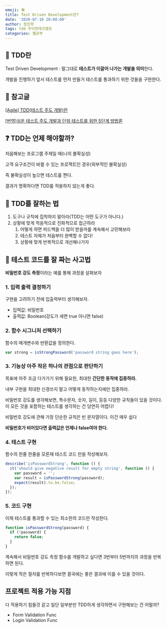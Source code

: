 ```yaml
---
emoji: 🛠
title: Test Driven Development란?
date: '2020-07-10 20:00:00'
author: 정진혁
tags: tdd 우아한테크캠프
categories: 웹공부
---
```


## 🧪 TDD란

Test Driven Development : 말그대로 **테스트가 이끌어 나가는 개발을 의미**한다.

개발을 진행하기 앞서 테스트를 먼저 만들거 테스트를 통과하기 위한 것들을 구현한다.

## 📒 참고글

[[Agile] TDD(테스트 주도 개발)란](https://gmlwjd9405.github.io/2018/06/03/agile-tdd.html)

[[번역]쉬운 테스트 주도 개발과 단위 테스트를 위한 5단계 방법론](https://medium.com/@cmygray/%EB%B2%88%EC%97%AD-%EC%89%AC%EC%9A%B4-%ED%85%8C%EC%8A%A4%ED%8A%B8-%EC%A3%BC%EB%8F%84-%EA%B0%9C%EB%B0%9C%EA%B3%BC-%EB%8B%A8%EC%9C%84-%ED%85%8C%EC%8A%A4%ED%8A%B8%EB%A5%BC-%EC%9C%84%ED%95%9C-5%EB%8B%A8%EA%B3%84-%EB%B0%A9%EB%B2%95%EB%A1%A0-b82fea6c8d90)

## ❓ TDD는 언제 해야할까?

처음해보는 프로그램 주제일 때(나의 불확실성)

고객 요구조건이 바뀔 수 있는 프로젝트인 경우(외부적인 불확실성)

즉 불확실성이 높으면 테스트를 짠다.

결과가 명확하다면 TDD를 적용하지 않는게 좋다.

## 🤩 TDD를 잘하는 법

1. 도구나 규칙에 집착하지 말아라(TDD는 어떤 도구가 아니다.)
2. 상황에 맞게 적응적으로 진화적으로 접근하라
   1. 어떻게 하면 피드백을 더 많이 받을까를 계속해서 고민해보라
   2. 테스트 자체가 처음부터 완벽할 수 없다!
   3. 상황에 맞게 반복적으로 개선해나가자

## 🧠 테스트 코드를 잘 짜는 사고법

**비밀번호 강도 측정**이라는 예를 통해 과정을 살펴보자

### 1. 입력 출력 결정하기

구현을 고려하기 전에 입출력부터 생각해보자.

- 입력값: 비밀번호
- 출력값: Boolean(강도가 세면 true 아니면 false)

### 2. 함수 시그니처 선택하기

함수의 매개변수와 반환값을 정의한다.

```jsx
var strong = isStrongPassword('password string goes here');
```

### 3. 기능상 아주 작은 하나의 관점으로 판단하기

목표에 아주 조금 다가가기 위해 필요한, 최대한 **간단한 동작에 집중하라.**

내부 구현을 최대한 신경쓰지 말고 어떻게 동작하는지에만 집중하라.

비밀번호 강도를 생각해보면, 특수문자, 숫자, 길이, 등등 다양한 규칙들이 있을 것이다. 이 모든 것을 포함하는 테스트를 생각하는 건 당연히 어렵다!

비밀번호 강도에 관해 가장 단순한 규칙은 빈 문자열이다. 이건 매우 쉽다

**비밀번호가 비어있다면 출력값은 언제나 false여야 한다.**

### 4. 테스트 구현

함수의 한줄 한줄을 모른채 테스트 코드 만을 작성해보자.

```jsx
describe('isPasswordStrong', function () {
  it('should give negative result for empty string', function () {
    var password = '';
    var result = isPasswordStrong(password);
    expect(result).to.be.false;
  });
});
```

### 5. 코드 구현

이제 테스트를 통과할 수 있는 최소한의 코드만 작성한다.

```jsx
function isPasswordStrong(password) {
  if (!password) {
    return false;
  }
}
```

계속해서 비밀번호 강도 측정 함수를 개발하고 싶다면 3번부터 5번까지의 과정을 반복하면 된다.

이렇게 작은 절차를 반복하다보면 결국에는 좋은 결과에 이를 수 있을 것이다.

## 프로젝트 적용 가능 지점

다 적용하기 힘들것 같고 일단 일부분만 TDD하게 생각하면서 구현해보는 건 어떨까?

- Form Validation Func
- Login Validation Func

```toc

```
